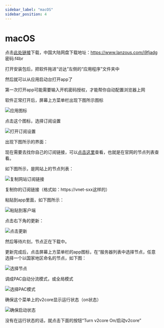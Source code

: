 ```yaml
---
sidebar_label: "macOS"
sidebar_position: 4
---
```

# macOS

点击[此处链接](https://panel.libcyber.xyz/clients/LibCyber-V2U.dmg)下载，中国大陆网盘下载地址：https://www.lanzous.com/i9fjadg 密码:f4br

打开安装包后，把软件拖进“访达”左侧的“应用程序”文件夹中

然后就可以从应用启动台打开app了

第一次打开app可能需要输入开机密码授权，才能帮你自动配置浏览器上网

软件正常打开后，屏幕上方菜单栏出现下图所示图标

![应用图标][v2u-menu-icon]

点击这个图标，选择订阅设置

![打开订阅设置][v2u-open-sub-setting]

出现下图所示的界面：

现在需要去找你自己的订阅链接，可以[点击这里](https://panel.libcyber.xyz/nodeList)查看，也就是在官网的节点列表查看。

如下图所示，是网站上的节点列表：

![复制网站订阅链接][sub-link]

复制你的订阅链接（格式如：https://vnet-sxx这样的）

粘贴到app里面，如下图所示：

![粘贴到客户端][v2u-add-sub]

点击右下角的更新：

![点击更新][v2u-click-update]

然后等待片刻，节点正在下载中。

更新完成后，点击屏幕上方菜单栏的app图标，在“服务器列表中选择节点，任意选择一个以国家地区命名的节点，如下图：

![选择节点][v2u-select-node]

调成PAC自动分流模式，或全局模式

![选择PAC模式][v2u-pac-mode]

确保这个菜单上的v2core显示运行状态（on状态）

![确保启动状态][v2u-v2core-on]

没有在运行状态的话，就点击下面的按钮“Turn v2core On/启动v2core”

[v2u-menu-icon]: https://cdn.jsdelivr.net/gh/LibCyber/docs-cdn@v1.0.0/assets/v2-macos/v2u-menu-icon.jpg "应用图标"
[v2u-open-sub-setting]: https://cdn.jsdelivr.net/gh/LibCyber/docs-cdn@v1.0.0/assets/v2-macos/v2u-open-sub-setting.jpg "打开订阅设置"
[sub-link]: https://cdn.jsdelivr.net/gh/LibCyber/docs-cdn@v1.0.0/assets/v2-android/sub-link.jpg "复制网站订阅链接"
[v2u-add-sub]: https://cdn.jsdelivr.net/gh/LibCyber/docs-cdn@v1.0.0/assets/v2-macos/v2u-add-sub.jpg "粘贴到客户端"
[v2u-click-update]: https://cdn.jsdelivr.net/gh/LibCyber/docs-cdn@v1.0.0/assets/v2-macos/v2u-click-update.jpg "点击更新"
[v2u-select-node]: https://cdn.jsdelivr.net/gh/LibCyber/docs-cdn@v1.0.0/assets/v2-macos/v2u-select-node.jpg "选择节点"
[v2u-pac-mode]: https://cdn.jsdelivr.net/gh/LibCyber/docs-cdn@v1.0.0/assets/v2-macos/v2u-pac-mode.jpg "选择PAC模式"
[v2u-v2core-on]: https://cdn.jsdelivr.net/gh/LibCyber/docs-cdn@v1.0.0/assets/v2-macos/v2u-v2core-on.jpg "确保启动状态"